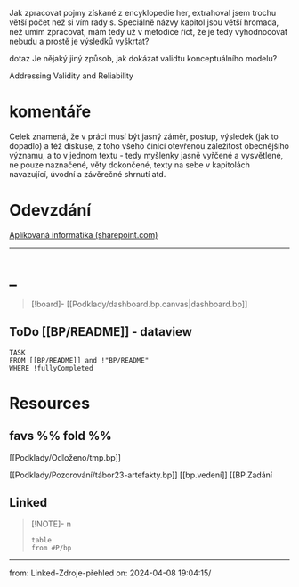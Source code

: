 Jak zpracovat pojmy získané z encyklopedie her, extrahoval jsem trochu větší počet než si vím rady s. Speciálně názvy kapitol jsou větší hromada, než umím zpracovat, mám tedy už v metodice říct, že je tedy vyhodnocovat nebudu a prostě je výsledků vyškrtat? 


dotaz
Je nějaký jiný způsob, jak dokázat validtu konceptuálního modelu?

Addressing Validity and Reliability
# komentáře
Celek znamená, že v práci musí být jasný záměr, postup, výsledek (jak to dopadlo) a též diskuse, z toho všeho činící otevřenou záležitost obecnějšího významu, a to v jednom textu - tedy myšlenky jasně vyřčené a vysvětlené, ne pouze naznačené, věty dokončené, texty na sebe v kapitolách navazující, úvodní a závěrečné shrnutí atd.
# Odevzdání
[Aplikovaná informatika (sharepoint.com)](https://vse.sharepoint.com/sites/intranet-studenti-FIS/SitePages/Aplikovan%C3%A1-informatika.aspx)

---




# _
> [!board]-
> [[Podklady/dashboard.bp.canvas|dashboard.bp]]
## ToDo \[\[BP/README]] - dataview
```dataview
TASK
FROM [[BP/README]] and !"BP/README"
WHERE !fullyCompleted 
```

# Resources
## favs %% fold %%
[[Podklady/Odloženo/tmp.bp]]

[[Podklady/Pozorování/tábor23-artefakty.bp]]
[[bp.vedení]]
[[BP.Zadání


## Linked  

> [!NOTE]- n
> ```dataview
> table
> from #P/bp 
> ```

___
from: Linked-Zdroje-přehled on: 2024-04-08 19:04:15/